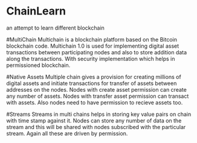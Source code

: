 # ChainLearn
an attempt to learn different blockchain


#MultiChain
Multichain is a blockchain platform based on the Bitcoin blockchain code. Multichain 1.0 is used for implementing digital asset transactions between participating nodes and also to store addition data along the transactions. With security implementation which helps in permissioned blockchain.

#Native Assets
Multiple chain gives a provision for creating millions of digital assets and initiate transactions for transfer of assets between addresses on the nodes. Nodes with create asset permission can create any number of assets. Nodes with transfer asset permission can transact with assets. Also nodes need to have permission to recieve assets too.

#Streams
Streams in multi chains helps in storing key value pairs on chain with time stamp against it. Nodes can store any number of data on the stream and this will be shared with nodes subscribed with the particular stream. Again all these are driven by permission.
